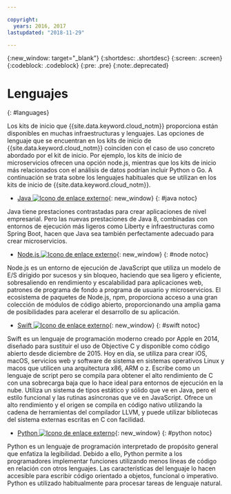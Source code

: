 ```yaml
---

copyright:
  years: 2016, 2017
lastupdated: "2018-11-29"

---
```

{:new_window: target="_blank"}
{:shortdesc: .shortdesc}
{:screen: .screen}
{:codeblock: .codeblock}
{:pre: .pre}
{:note:.deprecated}

# Lenguajes
{: #languages}

Los kits de inicio que {{site.data.keyword.cloud_notm}} proporciona están disponibles en muchas infraestructuras y lenguajes. Las opciones de lenguaje que se encuentran en los kits de inicio de {{site.data.keyword.cloud_notm}} coinciden con el caso de uso concreto abordado por el kit de inicio. Por ejemplo, los kits de inicio de microservicios ofrecen una opción node.js, mientras que los kits de inicio más relacionados con el análisis de datos podrían incluir Python o Go. A continuación se trata sobre los lenguajes habituales que se utilizan en los kits de inicio de {{site.data.keyword.cloud_notm}}.

* [Java ![Icono de enlace externo](../icons/launch-glyph.svg "Icono de enlace externo")](/docs/runtimes/liberty/getting-started.html){: new_window}
{: #java notoc}

Java tiene prestaciones contrastadas para crear aplicaciones de nivel empresarial. Pero las nuevas prestaciones de Java 8, combinadas con entornos de ejecución más ligeros como Liberty e infraestructuras como Spring Boot, hacen que Java sea también perfectamente adecuado para crear microservicios.

* [Node.js ![Icono de enlace externo](../icons/launch-glyph.svg "Icono de enlace externo")](/docs/runtimes/nodejs/getting-started.html){: new_window}
{: #node notoc}

Node.js es un entorno de ejecución de JavaScript que utiliza un modelo de E/S dirigido por sucesos y sin bloqueo, haciendo que sea ligero y eficiente, sobresaliendo en rendimiento y escalabilidad para aplicaciones web, patrones de programa de fondo a programa de usuario y microservicios. El ecosistema de paquetes de Node.js, npm, proporciona acceso a una gran colección de módulos de código abierto, proporcionando una amplia gama de posibilidades para acelerar el desarrollo de su aplicación.


* [Swift ![Icono de enlace externo](../icons/launch-glyph.svg "Icono de enlace externo")](/docs/runtimes/swift/getting-started.html){: new_window}
{: #swift notoc}

Swift es un lenguaje de programación moderno creado por Apple en 2014, diseñado para sustituir el uso de Objective C y disponible como código abierto desde diciembre de 2015. Hoy en día, se utiliza para crear iOS, macOS, servicios web y software de sistema en sistemas operativos Linux y macos que utilicen una arquitectura x86, ARM o z. Escribe como un lenguaje de script pero se compila para obtener el alto rendimiento de C con una sobrecarga baja que lo hace ideal para entornos de ejecución en la nube. Utiliza un sistema de tipos estático y sólido que ve en Java, pero el estilo funcional y las rutinas asíncronas que ve en JavaScript. Ofrece un alto rendimiento y el origen se compila en código nativo utilizando la cadena de herramientas del compilador LLVM, y puede utilizar bibliotecas del sistema externas escritas en C con facilidad.

* [Python ![Icono de enlace externo](../icons/launch-glyph.svg "Icono de enlace externo")](/docs/runtimes/python/getting-started.html){: new_window}
{: #python notoc}

Python es un lenguaje de programación interpretado de propósito general que enfatiza la legibilidad. Debido a ello, Python permite a los programadores implementar funciones utilizando menos líneas de código en relación con otros lenguajes. Las características del lenguaje lo hacen accesible para escribir código orientado a objetos, funcional o imperativo. Python es utilizado habitualmente para procesar tareas de lenguaje natural.
